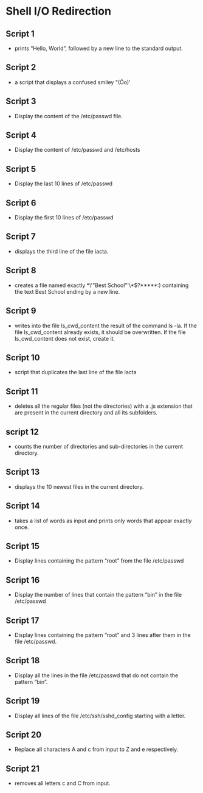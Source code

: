 # Shell I/O Redirection

## Script 1
-  prints “Hello, World”, followed by a new line to the standard output.

## Script 2
-  a script that displays a confused smiley "(Ôo)'

## Script 3
- Display the content of the /etc/passwd file.

## Script 4
- Display the content of /etc/passwd and /etc/hosts

## Script 5
- Display the last 10 lines of /etc/passwd

## Script 6
- Display the first 10 lines of /etc/passwd

## Script 7
- displays the third line of the file iacta.

## Script 8
- creates a file named exactly \*\\'"Best School"\'\\*$\?\*\*\*\*\*:) containing the text Best School ending by a new line.

## Script 9
- writes into the file ls_cwd_content the result of the command ls -la. If the file ls_cwd_content already exists, it should be overwritten. If the file ls_cwd_content does not exist, create it.

## Script 10
-  script that duplicates the last line of the file iacta

## Script 11
- deletes all the regular files (not the directories) with a .js extension that are present in the current directory and all its subfolders.

## script 12
- counts the number of directories and sub-directories in the current directory.

## Script 13
- displays the 10 newest files in the current directory.

## Script 14
-  takes a list of words as input and prints only words that appear exactly once.

## Script 15
- Display lines containing the pattern “root” from the file /etc/passwd

## Script 16
- Display the number of lines that contain the pattern “bin” in the file /etc/passwd

## Script 17
- Display lines containing the pattern “root” and 3 lines after them in the file /etc/passwd.

## Script 18
- Display all the lines in the file /etc/passwd that do not contain the pattern “bin”.

## Script 19
- Display all lines of the file /etc/ssh/sshd_config starting with a letter.

## Script 20
- Replace all characters A and c from input to Z and e respectively.

## Script 21
- removes all letters c and C from input.
